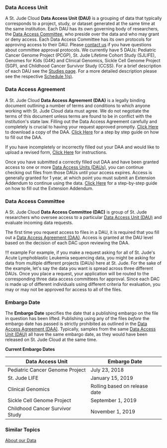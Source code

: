 ### Data Access Unit

A St. Jude Cloud **Data Access Unit (DAU)** is a grouping of data that typically corresponds to a project, study, or dataset generated at the same time at the same institution. Each DAU has its own governing body of researchers, the [Data Access Committee](#data-access-committee), who preside over the data and who may grant or deny access. Each Data Access Committee has its own protocols for approving access to their DAU. Please [contact us](mailto:support@stjude.cloud) if you have questions about committee approval protocols. We currently have 5 DAUs: Pediatric Cancer Genome Project (PCGP), St. Jude Lifetime Cohort Study (SJLIFE), Genomes for Kids (G4K) and Clinical Genomics, Sickle Cell Genome Project (SGP), and Childhood Cancer Survivor Study (CCSS). For a brief description of each DAU see the [Studies page](about-our-data.md#data-access-units). For a more detailed description please see the respective [Schedule 1(s)](../../../citing-stjude-cloud.md#dataset-reference-table).

### Data Access Agreement

A St. Jude Cloud **Data Access Agreement (DAA)** is a legally binding document outlining a number of terms and conditions to which anyone working with St. Jude Cloud data must agree.
We do not negotiate the terms of this document unless terms are found to be in conflict with the institution's state law. Filling out the Data Access Agreement carefully and completely is crucial to having your request approved promptly. [Click Here](../../../files/DAA_v4_10-1-2019.pdf) to download a copy of the DAA. [Click Here](how-to-fill-out-DAA.md) for a step by step guide on how to fill out the DAA.

If you have incompletely or incorrectly filled out your DAA and would like to upload a revised form, [Click Here](how-to-fill-out-DAA.md#uploading-a-revised-daa) for instructions.

Once you have submitted a correctly filled out DAA and have been granted access to one or more [Data Access Units (DAUs)](#data-access-unit), you can continue checking out files from those DAUs until your access expires. Access is generally granted for 1 year, at which point you must submit an Extension Addendum to continue using the data. [Click Here](../managing-data/how-to-fill-out-Extension.md) for a step-by-step guide on how to fill out the Extension Addendum.

### Data Access Committee

A St. Jude Cloud **Data Access Committee (DAC)** is group of St. Jude researchers who oversee access to a particular [Data Access Unit (DAU)](#data-access-unit) and evaluate incoming data requests.

The first time you request access to files in a DAU, it is required that you fill out a [Data Access Agreement (DAA)](#data-access-agreement). Access is granted at the DAU level based on the decision of each DAC upon reviewing the DAA.

!!! example
    For example, if you make a request asking for all of St. Jude's Acute 
    Lymphoblastic Leukemia sequencing data, you might be asking for data from 
    multiple different projects (DAUs) here at St. Jude. For the sake of the example,
    let's say the data you want is spread across three different DAUs. Once
    you place a request, your application will be routed to the corresponding
    three data access committees for approval. Since each DAC is made up of
    different individuals using different criteria for evaluation, you may or
    may not be approved for access to all of the files. 

### Embargo Date

The **Embargo Date** specifies the date that a publishing embargo on the file in question has been lifted. Publishing using any of the files _before_ the embargo date has passed is strictly prohibited as outlined in the [Data Access Agreement (DAA)](#data-access-agreement). Typically, samples from the same [Data Access Unit (DAU)](#data-access-unit) all have the same embargo date, as they would have been released on St. Jude Cloud at the same time.

**Current Embargo Dates**

| Data Access Unit                | Embargo Date                  |
| ------------------------------- | ----------------------------- |
| Pediatric Cancer Genome Project | July 23, 2018                 |
| St. Jude LIFE                   | January 15, 2019              |
| Clinical Genomics               | Rolling based on release date |
| Sickle Cell Genome Project      | September 1, 2019             |
| Childhood Cancer Survivor Study | November 1, 2019              |

### Similar Topics

[About our Data](about-our-data.md)  